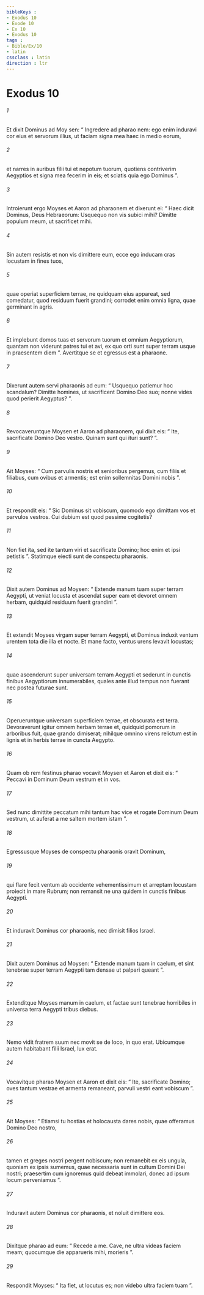 ```yaml
---
bibleKeys : 
- Exodus 10
- Exode 10
- Ex 10
- Exodus 10
tags : 
- Bible/Ex/10
- latin
cssclass : latin
direction : ltr
---
```


# Exodus 10

###### 1
Et dixit Dominus ad Moy sen: “ Ingredere ad pharao nem: ego enim induravi cor eius et servorum illius, ut faciam signa mea haec in medio eorum, 
###### 2
et narres in auribus filii tui et nepotum tuorum, quotiens contriverim Aegyptios et signa mea fecerim in eis; et sciatis quia ego Dominus ”.
###### 3
Introierunt ergo Moyses et Aaron ad pharaonem et dixerunt ei: “ Haec dicit Dominus, Deus Hebraeorum: Usquequo non vis subici mihi? Dimitte populum meum, ut sacrificet mihi. 
###### 4
Sin autem resistis et non vis dimittere eum, ecce ego inducam cras locustam in fines tuos, 
###### 5
quae operiat superficiem terrae, ne quidquam eius appareat, sed comedatur, quod residuum fuerit grandini; corrodet enim omnia ligna, quae germinant in agris. 
###### 6
Et implebunt domos tuas et servorum tuorum et omnium Aegyptiorum, quantam non viderunt patres tui et avi, ex quo orti sunt super terram usque in praesentem diem ”. Avertitque se et egressus est a pharaone.
###### 7
Dixerunt autem servi pharaonis ad eum: “ Usquequo patiemur hoc scandalum? Dimitte homines, ut sacrificent Domino Deo suo; nonne vides quod perierit Aegyptus? ”. 
###### 8
Revocaveruntque Moysen et Aaron ad pharaonem, qui dixit eis: “ Ite, sacrificate Domino Deo vestro. Quinam sunt qui ituri sunt? ”. 
###### 9
Ait Moyses: “ Cum parvulis nostris et senioribus pergemus, cum filiis et filiabus, cum ovibus et armentis; est enim sollemnitas Domini nobis ”. 
###### 10
Et respondit eis: “ Sic Dominus sit vobiscum, quomodo ego dimittam vos et parvulos vestros. Cui dubium est quod pessime cogitetis? 
###### 11
Non fiet ita, sed ite tantum viri et sacrificate Domino; hoc enim et ipsi petistis ”. Statimque eiecti sunt de conspectu pharaonis.
###### 12
Dixit autem Dominus ad Moysen: “ Extende manum tuam super terram Aegypti, ut veniat locusta et ascendat super eam et devoret omnem herbam, quidquid residuum fuerit grandini ”. 
###### 13
Et extendit Moyses virgam super terram Aegypti, et Dominus induxit ventum urentem tota die illa et nocte. Et mane facto, ventus urens levavit locustas; 
###### 14
quae ascenderunt super universam terram Aegypti et sederunt in cunctis finibus Aegyptiorum innumerabiles, quales ante illud tempus non fuerant nec postea futurae sunt. 
###### 15
Operueruntque universam superficiem terrae, et obscurata est terra. Devoraverunt igitur omnem herbam terrae et, quidquid pomorum in arboribus fuit, quae grando dimiserat; nihilque omnino virens relictum est in lignis et in herbis terrae in cuncta Aegypto.
###### 16
Quam ob rem festinus pharao vocavit Moysen et Aaron et dixit eis: “ Peccavi in Dominum Deum vestrum et in vos. 
###### 17
Sed nunc dimittite peccatum mihi tantum hac vice et rogate Dominum Deum vestrum, ut auferat a me saltem mortem istam ”. 
###### 18
Egressusque Moyses de conspectu pharaonis oravit Dominum, 
###### 19
qui flare fecit ventum ab occidente vehementissimum et arreptam locustam proiecit in mare Rubrum; non remansit ne una quidem in cunctis finibus Aegypti. 
###### 20
Et induravit Dominus cor pharaonis, nec dimisit filios Israel. 
###### 21
Dixit autem Dominus ad Moysen: “ Extende manum tuam in caelum, et sint tenebrae super terram Aegypti tam densae ut palpari queant ”. 
###### 22
Extenditque Moyses manum in caelum, et factae sunt tenebrae horribiles in universa terra Aegypti tribus diebus. 
###### 23
Nemo vidit fratrem suum nec movit se de loco, in quo erat. Ubicumque autem habitabant filii Israel, lux erat.
###### 24
Vocavitque pharao Moysen et Aaron et dixit eis: “ Ite, sacrificate Domino; oves tantum vestrae et armenta remaneant, parvuli vestri eant vobiscum ”. 
###### 25
Ait Moyses: “ Etiamsi tu hostias et holocausta dares nobis, quae offeramus Domino Deo nostro, 
###### 26
tamen et greges nostri pergent nobiscum; non remanebit ex eis ungula, quoniam ex ipsis sumemus, quae necessaria sunt in cultum Domini Dei nostri; praesertim cum ignoremus quid debeat immolari, donec ad ipsum locum perveniamus ”.
###### 27
Induravit autem Dominus cor pharaonis, et noluit dimittere eos. 
###### 28
Dixitque pharao ad eum: “ Recede a me. Cave, ne ultra videas faciem meam; quocumque die apparueris mihi, morieris ”. 
###### 29
Respondit Moyses: “ Ita fiet, ut locutus es; non videbo ultra faciem tuam ”.
